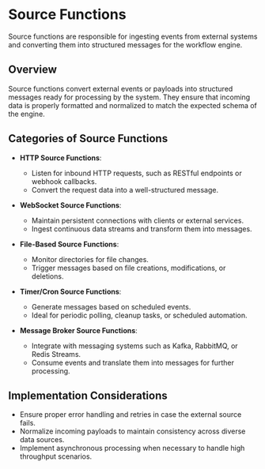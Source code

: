 # Source Functions

Source functions are responsible for ingesting events from external systems and converting them into structured messages for the workflow engine.

## Overview

Source functions convert external events or payloads into structured messages ready for processing by the system. They ensure that incoming data is properly formatted and normalized to match the expected schema of the engine.

## Categories of Source Functions

- **HTTP Source Functions**:
  - Listen for inbound HTTP requests, such as RESTful endpoints or webhook callbacks.
  - Convert the request data into a well-structured message.

- **WebSocket Source Functions**:
  - Maintain persistent connections with clients or external services.
  - Ingest continuous data streams and transform them into messages.

- **File-Based Source Functions**:
  - Monitor directories for file changes.
  - Trigger messages based on file creations, modifications, or deletions.

- **Timer/Cron Source Functions**:
  - Generate messages based on scheduled events.
  - Ideal for periodic polling, cleanup tasks, or scheduled automation.

- **Message Broker Source Functions**:
  - Integrate with messaging systems such as Kafka, RabbitMQ, or Redis Streams.
  - Consume events and translate them into messages for further processing.

## Implementation Considerations

- Ensure proper error handling and retries in case the external source fails.
- Normalize incoming payloads to maintain consistency across diverse data sources.
- Implement asynchronous processing when necessary to handle high throughput scenarios. 